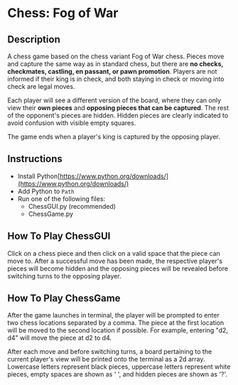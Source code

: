 # Chess: Fog of War

## Description

A chess game based on the chess variant Fog of War chess. Pieces move and capture the same way as in standard chess, but there are **no checks, checkmates, castling, en passant, or pawn promotion**. Players are not informed if their king is in check, and both staying in check or moving into check are legal moves. 

Each player will see a different version of the board, where they can only view their **own pieces** and **opposing pieces that can be captured**. The rest of the opponent's pieces are hidden. Hidden pieces are clearly indicated to avoid confusion with visible empty squares. 

The game ends when a player's king is captured by the opposing player.

## Instructions

* Install Python[https://www.python.org/downloads/](https://www.python.org/downloads/)
* Add Python to <code>Path</code>
* Run one of the following files:
    * ChessGUI.py (recommended)
    * ChessGame.py

## How To Play ChessGUI

Click on a chess piece and then click on a valid space that the piece can move to. After a successful move has been made, the respective player's pieces will become hidden and the opposing pieces will be revealed before switching turns to the opposing player.

## How To Play ChessGame

After the game launches in terminal, the player will be prompted to enter two chess locations separated by a comma. The piece at the first location will be moved to the second location if possible. For example, entering "d2, d4" will move the piece at d2 to d4.

After each move and before switching turns, a board pertaining to the current player's view will be printed onto the terminal as a 2d array. Lowercase letters represent black pieces, uppercase letters represent white pieces, empty spaces are shown as ' ', and hidden pieces are shown as '?'. 
